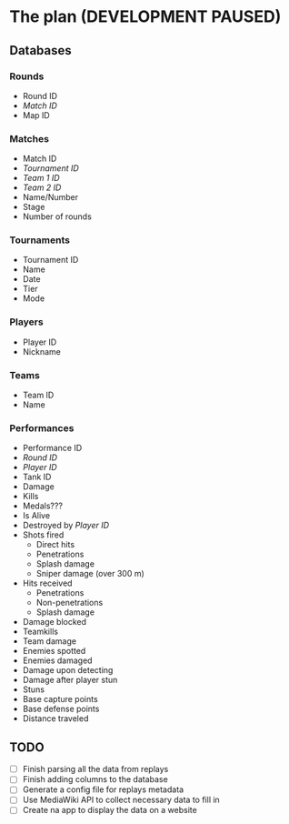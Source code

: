 # The plan (DEVELOPMENT PAUSED)

## Databases

### Rounds

- Round ID
- _Match ID_
- Map ID

### Matches

- Match ID
- _Tournament ID_
- _Team 1 ID_
- _Team 2 ID_
- Name/Number
- Stage
- Number of rounds

### Tournaments

- Tournament ID
- Name
- Date
- Tier
- Mode

### Players

- Player ID
- Nickname

### Teams

- Team ID
- Name

### Performances

- Performance ID
- _Round ID_
- _Player ID_
- Tank ID
- Damage
- Kills
- Medals???
- Is Alive
- Destroyed by _Player ID_
- Shots fired
  - Direct hits
  - Penetrations
  - Splash damage
  - Sniper damage (over 300 m)
- Hits received
  - Penetrations
  - Non-penetrations
  - Splash damage
- Damage blocked
- Teamkills
- Team damage
- Enemies spotted
- Enemies damaged
- Damage upon detecting
- Damage after player stun
- Stuns
- Base capture points
- Base defense points
- Distance traveled

## TODO

- [ ] Finish parsing all the data from replays
- [ ] Finish adding columns to the database
- [ ] Generate a config file for replays metadata
- [ ] Use MediaWiki API to collect necessary data to fill in
- [ ] Create na app to display the data on a website
